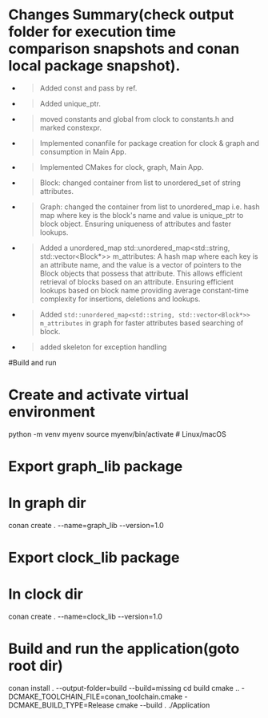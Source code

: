 # Changes Summary(check output folder for execution time comparison snapshots and conan local package snapshot).
* > Added const and pass by ref.
* > Added unique_ptr.
* > moved constants and global from clock to constants.h and marked constexpr.
* > Implemented conanfile for package creation for  clock & graph and consumption in Main App.
* > Implemented CMakes for clock, graph, Main App.
* > Block: changed container from list to unordered_set of string attributes.
* > Graph: changed the container from list to unordered_map i.e. hash map where key is the block's name and value is unique_ptr to block object. Ensuring uniqueness of attributes and faster lookups.
* > Added a unordered_map std::unordered_map<std::string, std::vector<Block*>> m_attributes: A hash map where each key is an attribute name,
    and the value is a vector of pointers to the Block objects that possess that attribute. This allows efficient retrieval of blocks based on an attribute.
    Ensuring efficient lookups based on block name providing average constant-time complexity for insertions, deletions and lookups.
* > Added `std::unordered_map<std::string, std::vector<Block*>> m_attributes` in graph for faster attributes based searching of block.
* > added skeleton for exception handling
  
#Build and run
# Create and activate virtual environment
python -m venv myenv
source myenv/bin/activate  # Linux/macOS

# Export graph_lib package
# In graph dir 
conan create . --name=graph_lib --version=1.0

# Export clock_lib package
# In clock dir 
conan create . --name=clock_lib --version=1.0

# Build and run the application(goto root dir)
conan install . --output-folder=build --build=missing
cd build
cmake .. -DCMAKE_TOOLCHAIN_FILE=conan_toolchain.cmake -DCMAKE_BUILD_TYPE=Release
cmake --build .
./Application  
